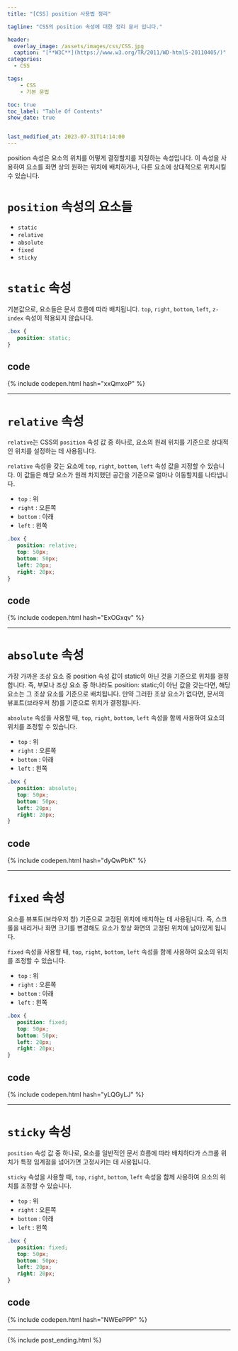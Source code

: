 ```yaml
---
title: "[CSS] position 사용법 정리"

tagline: "CSS의 position 속성에 대한 정리 문서 입니다."

header:
  overlay_image: /assets/images/css/CSS.jpg
  caption: "[**W3C**](https://www.w3.org/TR/2011/WD-html5-20110405/)"
categories:
  - CSS

tags:
    - CSS
    - 기본 문법

toc: true
toc_label: "Table Of Contents"
show_date: true


last_modified_at: 2023-07-31T14:14:00
---
```


position 속성은 요소의 위치를 어떻게 결정할지를 지정하는 속성입니다. 이 속성을 사용하여 요소를 화면 상의 원하는 위치에 배치하거나, 다른 요소에 상대적으로 위치시킬 수 있습니다.

# `position` 속성의 요소들
- `static`
- `relative`
- `absolute`
- `fixed`
- `sticky`

# `static` 속성
기본값으로, 요소들은 문서 흐름에 따라 배치됩니다. `top`, `right`, `bottom`, `left`, `z-index` 속성이 적용되지 않습니다.

``` css
.box {
   position: static;
}
```

## code
{% include codepen.html hash="xxQmxoP" %}

---

# `relative` 속성
`relative`는 CSS의 `position` 속성 값 중 하나로, 요소의 원래 위치를 기준으로 상대적인 위치를 설정하는 데 사용됩니다.

`relative` 속성을 갖는 요소에 `top`, `right`, `bottom`, `left` 속성 값을 지정할 수 있습니다. 이 값들은 해당 요소가 원래 차지했던 공간을 기준으로 얼마나 이동할지를 나타냅니다.
- `top` : 위
- `right` : 오른쪽
- `bottom` : 아래
- `left` : 왼쪽

``` css
.box {
   position: relative;
   top: 50px;
   bottom: 50px;
   left: 20px;
   right: 20px;
}
```

## code
{% include codepen.html hash="ExOGxqv" %}

---

# `absolute` 속성
가장 가까운 조상 요소 중 position 속성 값이 static이 아닌 것을 기준으로 위치를 결정합니다. 즉, 부모나 조상 요소 중 하나라도 position: static;이 아닌 값을 갖는다면, 해당 요소는 그 조상 요소를 기준으로 배치됩니다. 만약 그러한 조상 요소가 없다면, 문서의 뷰포트(브라우저 창)를 기준으로 위치가 결정됩니다.

`absolute` 속성을 사용할 때, `top`, `right`, `bottom`, `left` 속성을 함께 사용하여 요소의 위치를 조정할 수 있습니다.
- `top` : 위
- `right` : 오른쪽
- `bottom` : 아래
- `left` : 왼쪽

``` css
.box {
   position: absolute;
   top: 50px;
   bottom: 50px;
   left: 20px;
   right: 20px;
}
```

## code
{% include codepen.html hash="dyQwPbK" %}

---

# `fixed` 속성
요소를 뷰포트(브라우저 창) 기준으로 고정된 위치에 배치하는 데 사용됩니다. 즉, 스크롤을 내리거나 화면 크기를 변경해도 요소가 항상 화면의 고정된 위치에 남아있게 됩니다.

`fixed` 속성을 사용할 때, `top`, `right`, `bottom`, `left` 속성을 함께 사용하여 요소의 위치를 조정할 수 있습니다.
- `top` : 위
- `right` : 오른쪽
- `bottom` : 아래
- `left` : 왼쪽

``` css
.box {
   position: fixed;
   top: 50px;
   bottom: 50px;
   left: 20px;
   right: 20px;
}
```

## code
{% include codepen.html hash="yLQGyLJ" %}

---

# `sticky` 속성
`position` 속성 값 중 하나로, 요소를 일반적인 문서 흐름에 따라 배치하다가 스크롤 위치가 특정 임계점을 넘어가면 고정시키는 데 사용됩니다.

`sticky` 속성을 사용할 때, `top`, `right`, `bottom`, `left` 속성을 함께 사용하여 요소의 위치를 조정할 수 있습니다.
- `top` : 위
- `right` : 오른쪽
- `bottom` : 아래
- `left` : 왼쪽

``` css
.box {
   position: fixed;
   top: 50px;
   bottom: 50px;
   left: 20px;
   right: 20px;
}
```

## code
{% include codepen.html hash="NWEePPP" %}

---

{% include post_ending.html %}
